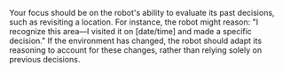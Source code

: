 Your focus should be on the robot's ability to evaluate its past decisions, such as revisiting a location. For instance, the robot might reason: "I recognize this area—I visited it on [date/time] and made a specific decision." If the environment has changed, the robot should adapt its reasoning to account for these changes, rather than relying solely on previous decisions.